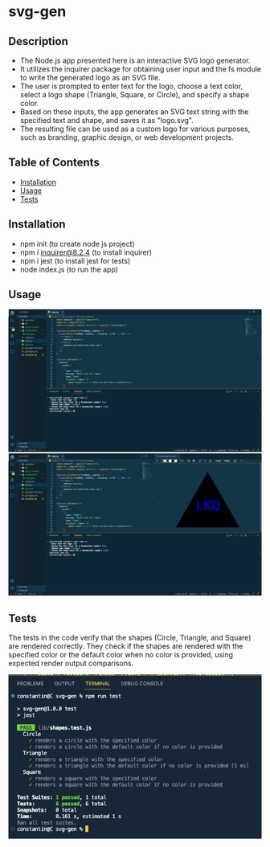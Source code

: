 # svg-gen

## Description

- The Node.js app presented here is an interactive SVG logo generator.
- It utilizes the inquirer package for obtaining user input and the fs module to write the generated logo as an SVG file.
- The user is prompted to enter text for the logo, choose a text color, select a logo shape (Triangle, Square, or Circle), and specify a shape color.
- Based on these inputs, the app generates an SVG text string with the specified text and shape, and saves it as "logo.svg".
- The resulting file can be used as a custom logo for various purposes, such as branding, graphic design, or web development projects.

## Table of Contents

- [Installation](#installation)
- [Usage](#usage)
- [Tests](#tests)

## Installation

- npm init (to create node js project)
- npm i inquirer@8.2.4 (to install inquirer)
- npm i jest (to install jest for tests)
- node index.js (to run the app)

## Usage

![Input](/screenshots/input.png)
![Result](/screenshots/result.png)

## Tests

The tests in the code verify that the shapes (Circle, Triangle, and Square) are rendered correctly. They check if the shapes are rendered with the specified color or the default color when no color is provided, using expected render output comparisons.

![Tests](/screenshots/test.jpeg)
